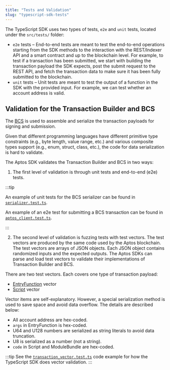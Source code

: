 ```yaml
---
title: "Tests and Validation"
slug: "typescript-sdk-tests"
---
```


The TypeScript SDK uses two types of tests, `e2e` and `unit` tests, located under the `src/tests/` folder:

- `e2e` tests – End-to-end tests are meant to test the end-to-end operations starting from the SDK methods to the interaction with the REST/Indexer API and a smart contract and up to the blockchain level. For example, to test if a transaction has been submitted, we start with building the transaction payload the SDK expects, post the submit request to the REST API, and fetch the transaction data to make sure it has been fully submitted to the blockchain.
- `unit` tests – Unit tests are meant to test the output of a function in the SDK with the provided input. For example, we can test whether an account address is valid.

## Validation for the Transaction Builder and BCS

The [BCS](https://docs.rs/bcs/latest/bcs/) is used to assemble and serialize the transaction payloads for signing and submission.

Given that different programming languages have different primitive type constraints (e.g., byte length, value range, etc.) and various composite types support (e.g., enum, struct, class, etc.), the code for data serialization is hard to validate.

The Aptos SDK validates the Transaction Builder and BCS in two ways:

1. The first level of validation is through unit tests and end-to-end (e2e) tests.

:::tip

An example of unit tests for the BCS serializer can be found in [`serializer.test.ts`](https://github.com/aptos-labs/aptos-core/blob/main/ecosystem/typescript/sdk/src/tests/unit/serializer.test.ts).

An example of an e2e test for submitting a BCS transaction can be found in [`aptos_client.test.ts`](https://github.com/aptos-labs/aptos-core/blob/f4a7820a61f22ed8306219621402d96f70379d20/ecosystem/typescript/sdk/src/tests/e2e/aptos_client.test.ts#L78).

:::

2. The second level of validation is fuzzing tests with test vectors. The test vectors are produced by the same code used by the Aptos blockchain. The test vectors are arrays of JSON objects. Each JSON object contains randomized inputs and the expected outputs. The Aptos SDKs can parse and load test vectors to validate their implementations of Transaction Builder and BCS.

There are two test vectors. Each covers one type of transaction payload:

- [EntryFunction](https://github.com/aptos-labs/aptos-core/blob/main/api/goldens/aptos_api__tests__transaction_vector_test__test_entry_function_payload.json) vector
- [Script](https://github.com/aptos-labs/aptos-core/blob/main/api/goldens/aptos_api__tests__transaction_vector_test__test_script_payload.json) vector

Vector items are self-explanatory. However, a special serialization method is used to save space and avoid data overflow. The details are described below:

- All account address are hex-coded.
- `args` in EntryFunction is hex-coded.
- U64 and U128 numbers are serialized as string literals to avoid data truncation.
- U8 is serialized as a number (not a string).
- `code` in Script and ModuleBundle are hex-coded.

:::tip
See the [`transaction_vector.test.ts`](https://github.com/aptos-labs/aptos-core/blob/main/ecosystem/typescript/sdk/src/tests/unit/transaction_vector.test.ts) code example for how the TypeScript SDK does vector validation.
:::

